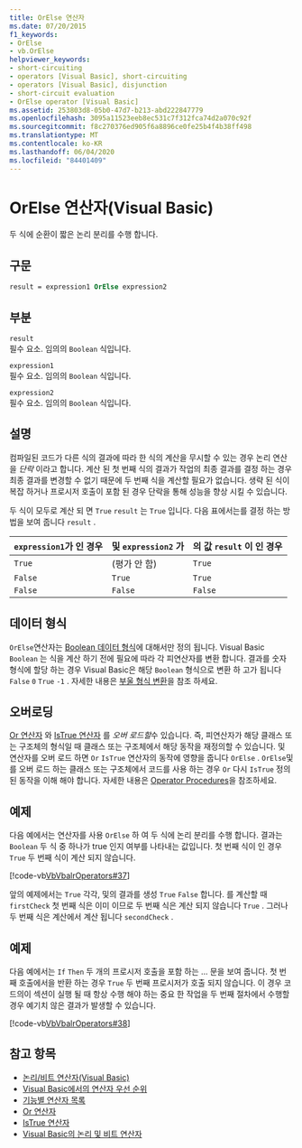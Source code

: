 ```yaml
---
title: OrElse 연산자
ms.date: 07/20/2015
f1_keywords:
- OrElse
- vb.OrElse
helpviewer_keywords:
- short-circuiting
- operators [Visual Basic], short-circuiting
- operators [Visual Basic], disjunction
- short-circuit evaluation
- OrElse operator [Visual Basic]
ms.assetid: 253803d8-05b0-47d7-b213-abd222847779
ms.openlocfilehash: 3095a11523eeb8ec531c7f312fca74d2a070c92f
ms.sourcegitcommit: f8c270376ed905f6a8896ce0fe25b4f4b38ff498
ms.translationtype: MT
ms.contentlocale: ko-KR
ms.lasthandoff: 06/04/2020
ms.locfileid: "84401409"
---
```

# <a name="orelse-operator-visual-basic"></a>OrElse 연산자(Visual Basic)
두 식에 순환이 짧은 논리 분리를 수행 합니다.  
  
## <a name="syntax"></a>구문  
  
```vb
result = expression1 OrElse expression2  
```  
  
## <a name="parts"></a>부분  
 `result`  
 필수 요소. 임의의 `Boolean` 식입니다.  
  
 `expression1`  
 필수 요소. 임의의 `Boolean` 식입니다.  
  
 `expression2`  
 필수 요소. 임의의 `Boolean` 식입니다.  
  
## <a name="remarks"></a>설명  
 컴파일된 코드가 다른 식의 결과에 따라 한 식의 계산을 무시할 수 있는 경우 논리 연산을 *단락* 이라고 합니다. 계산 된 첫 번째 식의 결과가 작업의 최종 결과를 결정 하는 경우 최종 결과를 변경할 수 없기 때문에 두 번째 식을 계산할 필요가 없습니다. 생략 된 식이 복잡 하거나 프로시저 호출이 포함 된 경우 단락을 통해 성능을 향상 시킬 수 있습니다.  
  
 두 식이 모두로 계산 되 면 `True` `result` 는 `True` 입니다. 다음 표에서는를 결정 하는 방법을 보여 줍니다 `result` .  
  
|`expression1`가 인 경우|및 `expression2` 가|의 값 `result` 이 인 경우|  
|-------------------------|--------------------------|------------------------------|  
|`True`|(평가 안 함)|`True`|  
|`False`|`True`|`True`|  
|`False`|`False`|`False`|  
  
## <a name="data-types"></a>데이터 형식  
 `OrElse`연산자는 [Boolean 데이터 형식](../data-types/boolean-data-type.md)에 대해서만 정의 됩니다. Visual Basic `Boolean` 는 식을 계산 하기 전에 필요에 따라 각 피연산자를 변환 합니다. 결과를 숫자 형식에 할당 하는 경우 Visual Basic은 해당 `Boolean` 형식으로 변환 하 고가 됩니다 `False` `0` `True` `-1` .
자세한 내용은 [부울 형식 변환](../data-types/boolean-data-type.md#type-conversions)을 참조 하세요.
  
## <a name="overloading"></a>오버로딩  
 [Or 연산자](or-operator.md) 와 [IsTrue 연산자](istrue-operator.md) 를 *오버 로드할*수 있습니다. 즉, 피연산자가 해당 클래스 또는 구조체의 형식일 때 클래스 또는 구조체에서 해당 동작을 재정의할 수 있습니다. 및 연산자를 오버 로드 하면 `Or` `IsTrue` 연산자의 동작에 영향을 줍니다 `OrElse` . `OrElse`및를 오버 로드 하는 클래스 또는 구조체에서 코드를 사용 하는 경우 `Or` 다시 `IsTrue` 정의 된 동작을 이해 해야 합니다. 자세한 내용은 [Operator Procedures](../../programming-guide/language-features/procedures/operator-procedures.md)을 참조하세요.  
  
## <a name="example"></a>예제  
 다음 예에서는 연산자를 사용 `OrElse` 하 여 두 식에 논리 분리를 수행 합니다. 결과는 `Boolean` 두 식 중 하나가 true 인지 여부를 나타내는 값입니다. 첫 번째 식이 인 경우 `True` 두 번째 식이 계산 되지 않습니다.  
  
 [!code-vb[VbVbalrOperators#37](~/samples/snippets/visualbasic/VS_Snippets_VBCSharp/VbVbalrOperators/VB/Class1.vb#37)]  
  
 앞의 예제에서는 `True` 각각, 및의 결과를 생성 `True` `False` 합니다. 를 계산할 때 `firstCheck` 첫 번째 식은 이미 이므로 두 번째 식은 계산 되지 않습니다 `True` . 그러나 두 번째 식은 계산에서 계산 됩니다 `secondCheck` .  
  
## <a name="example"></a>예제  
 다음 예에서는 `If` `Then` 두 개의 프로시저 호출을 포함 하는 ... 문을 보여 줍니다. 첫 번째 호출에서을 반환 하는 경우 `True` 두 번째 프로시저가 호출 되지 않습니다. 이 경우 코드의이 섹션이 실행 될 때 항상 수행 해야 하는 중요 한 작업을 두 번째 절차에서 수행할 경우 예기치 않은 결과가 발생할 수 있습니다.  
  
 [!code-vb[VbVbalrOperators#38](~/samples/snippets/visualbasic/VS_Snippets_VBCSharp/VbVbalrOperators/VB/Class1.vb#38)]  
  
## <a name="see-also"></a>참고 항목

- [논리/비트 연산자(Visual Basic)](logical-bitwise-operators.md)
- [Visual Basic에서의 연산자 우선 순위](operator-precedence.md)
- [기능별 연산자 목록](operators-listed-by-functionality.md)
- [Or 연산자](or-operator.md)
- [IsTrue 연산자](istrue-operator.md)
- [Visual Basic의 논리 및 비트 연산자](../../programming-guide/language-features/operators-and-expressions/logical-and-bitwise-operators.md)

